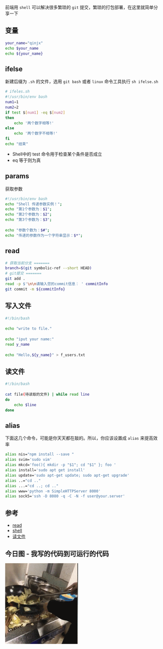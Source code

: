 前端用 `shell` 可以解决很多繁琐的 `git` 提交，繁琐的打包部署，在这里就简单分享一下
## 变量

```sh
your_name="qinjx"
echo $your_name
echo ${your_name}
```

## ifelse
新建后缀为 `.sh` 的文件，选用 `git bash` 或者 `linux` 命令工具执行 `sh ifelse.sh`

```sh
# ifeles.sh
#!/usr/bin/env bash
num1=1
num2=2
if test $[num1] -eq $[num2]
then
    echo '两个数字相等!'
else
    echo '两个数字不相等!'
fi
echo "结束"
```

- Shell中的 test 命令用于检查某个条件是否成立
- eq 	等于则为真

## params
获取参数

```sh
#!/usr/bin/env bash
echo "Shell 传递参数实例！";
echo "第1个参数为：$1";
echo "第2个参数为：$2";
echo "第3个参数为：$3";

echo "参数个数为：$#";
echo "传递的参数作为一个字符串显示：$*";
```

## read

```sh
# 获取当前分支 =======
branch=$(git symbolic-ref --short HEAD)
# git提交 =======
git add .
read -p $'\n\n请输入您的commit信息： ' commitInfo
git commit -m ${commitInfo}
```

## 写入文件
```sh
#!/bin/bash

echo "write to file."

echo "iput your name:"
read y_name

echo "Hello,${y_name}" > f_users.txt

```
## 读文件

```sh
#!/bin/bash

cat file(待读取的文件) | while read line
do
    echo $line
done

```


## alias
下面这几个命令，可能是你天天都在敲的。所以，你应该设置成 `alias` 来提高效率

```sh
alias nis="npm install --save "
alias svim='sudo vim'
alias mkcd='foo(){ mkdir -p "$1"; cd "$1" }; foo '
alias install='sudo apt get install'
alias update='sudo apt-get update; sudo apt-get upgrade'
alias ..="cd .."
alias ...="cd ..; cd .."
alias www='python -m SimpleHTTPServer 8000'
alias sock5='ssh -D 8080 -q -C -N -f user@your.server'
```

## 参考

- [read](https://www.runoob.com/linux/linux-comm-read.html)
- [shell](https://coolshell.cn/articles/19219.html)
- [读文件](https://www.cnblogs.com/iloveyoucc/archive/2012/07/10/2585529.html)

## 今日图 - 我写的代码到可运行的代码
![16b873fd487172ba.gif](../../images/16b873fd487172ba.gif)
